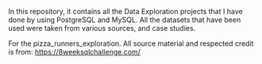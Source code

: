 In this repository, it contains all the Data Exploration projects that I have done by using PostgreSQL and MySQL. All the datasets that have been used were taken from various sources, and case studies. 

For the pizza_runners_exploration. All source material and respected credit is from: https://8weeksqlchallenge.com/
